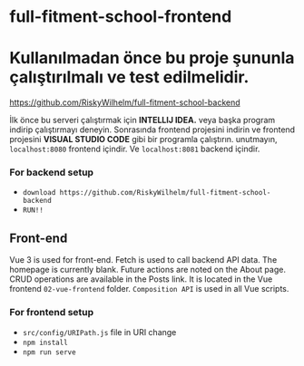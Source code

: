 # full-fitment-school-frontend
# Kullanılmadan önce bu proje şununla çalıştırılmalı ve test edilmelidir.
https://github.com/RiskyWilhelm/full-fitment-school-backend

İlk önce bu serveri çalıştırmak için **INTELLIJ IDEA.** veya başka program indirip çalıştırmayı deneyin. Sonrasında frontend projesini indirin ve frontend projesini **VISUAL STUDIO CODE** gibi bir programla çalıştırın. unutmayın, `localhost:8080` frontend içindir. Ve `localhost:8081` backend içindir.

### For backend setup
* `download https://github.com/RiskyWilhelm/full-fitment-school-backend`
* `RUN!!`

## Front-end
Vue 3 is used for front-end. Fetch is used to call backend API data. The homepage is currently blank. Future actions are noted on the About page. CRUD operations are available in the Posts link.  It is located in the Vue frontend `02-vue-frontend` folder. `Composition API` is used in all Vue scripts.


### For frontend setup
* `src/config/URIPath.js` file in URI change
* `npm install`
* `npm run serve`
